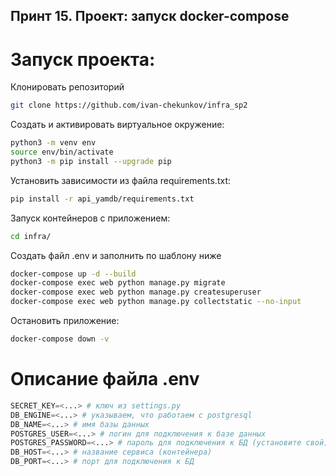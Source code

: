 ## Принт 15. Проект: запуск docker-compose


# Запуск проекта:

Клонировать репозиторий
```bash
git clone https://github.com/ivan-chekunkov/infra_sp2
```
Cоздать и активировать виртуальное окружение:
```bash
python3 -m venv env
source env/bin/activate
python3 -m pip install --upgrade pip
```
Установить зависимости из файла requirements.txt:
```bash
pip install -r api_yamdb/requirements.txt
```
Запуск контейнеров с приложением:
```bash
cd infra/
```
Создать файл .env и заполнить по шаблону ниже
```bash
docker-compose up -d --build
docker-compose exec web python manage.py migrate
docker-compose exec web python manage.py createsuperuser
docker-compose exec web python manage.py collectstatic --no-input
```
Остановить приложение:
```bash
docker-compose down -v
```


# Описание файла .env

```python
SECRET_KEY=<...> # ключ из settings.py
DB_ENGINE=<...> # указываем, что работаем с postgresql
DB_NAME=<...> # имя базы данных
POSTGRES_USER=<...> # логин для подключения к базе данных
POSTGRES_PASSWORD=<...> # пароль для подключения к БД (установите свой)
DB_HOST=<...> # название сервиса (контейнера)
DB_PORT=<...> # порт для подключения к БД
```
